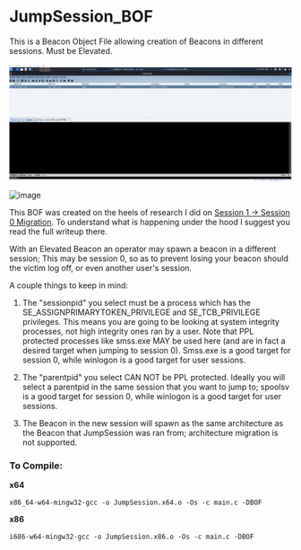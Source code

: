 # JumpSession_BOF
This is a Beacon Object File allowing creation of Beacons in different sessions. Must be Elevated.

![](JumpSession.gif)

![image](https://user-images.githubusercontent.com/91164728/169663474-a2dac3db-8c75-4218-9283-cccc87f95e50.png)

This BOF was created on the heels of research I did on [Session 1 -> Session 0 Migration](https://github.com/Octoberfest7/Mutants_Sessions_Self-Deletion#session-1---session-0-migration).  To understand what is happening under the hood I suggest you read the full writeup there. 

With an Elevated Beacon an operator may spawn a beacon in a different session; This may be session 0, so as to prevent losing your beacon should the victim log off, or even another user's session. 

A couple things to keep in mind:

1.  The "sessionpid" you select must be a process which has the SE_ASSIGNPRIMARYTOKEN_PRIVILEGE and SE_TCB_PRIVILEGE privileges.  This means you are going to be looking at system integrity processes, not high integrity ones ran by a user.  Note that PPL protected processes like smss.exe MAY be used here (and are in fact a desired target when jumping to session 0). Smss.exe is a good target for session 0, while winlogon is a good target for user sessions.

2.  The "parentpid" you select CAN NOT be PPL protected.  Ideally you will select a parentpid in the same session that you want to jump to; spoolsv is a good target for session 0, while winlogon is a good target for user sessions. 

3.  The Beacon in the new session will spawn as the same architecture as the Beacon that JumpSession was ran from; architecture migration is not supported. 

### To Compile:

**x64**
```
x86_64-w64-mingw32-gcc -o JumpSession.x64.o -Os -c main.c -DBOF
```

**x86**
```
i686-w64-mingw32-gcc -o JumpSession.x86.o -Os -c main.c -DBOF
```
